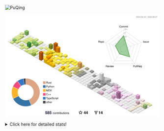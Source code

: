 ![PuQing](https://user-images.githubusercontent.com/27223114/171565019-9a56fae6-b08b-421f-99db-7e830da42371.png)

![](./profile-3d-contrib/profile-season-animate.svg)

<details>
<summary>Click here for detailed stats!</summary>

<!--START_SECTION:waka-->
![Lines of code](https://img.shields.io/badge/From%20Hello%20World%20I%27ve%20Written-2.0%20million%20lines%20of%20code-blue)

**🐱 My GitHub Data** 

> 📦 447.9 kB Used in GitHub's Storage 
 > 
> 🏆 226 Contributions in the Year 2025
 > 
> 🚫 Not Opted to Hire
 > 
> 📜 40 Public Repositories 
 > 
> 🔑 34 Private Repositories 
 > 
**I'm an Early 🐤** 

```text
🌞 Morning                739 commits         ██░░░░░░░░░░░░░░░░░░░░░░░   08.90 % 
🌆 Daytime                3557 commits        ███████████░░░░░░░░░░░░░░   42.85 % 
🌃 Evening                1916 commits        ██████░░░░░░░░░░░░░░░░░░░   23.08 % 
🌙 Night                  2089 commits        ██████░░░░░░░░░░░░░░░░░░░   25.17 % 
```


📊 **This Week I Spent My Time On** 

```text
💬 Programming Languages: 
Other                    27 hrs 57 mins      ███████████████████░░░░░░   74.53 % 
Python                   5 hrs 59 mins       ████░░░░░░░░░░░░░░░░░░░░░   15.96 % 
Org                      1 hr 9 mins         █░░░░░░░░░░░░░░░░░░░░░░░░   03.09 % 
Diff                     56 mins             █░░░░░░░░░░░░░░░░░░░░░░░░   02.53 % 
C++                      35 mins             ░░░░░░░░░░░░░░░░░░░░░░░░░   01.58 % 

🔥 Editors: 
Arc                      23 hrs 20 mins      ████████████████░░░░░░░░░   62.19 % 
Ghostty                  5 hrs 47 mins       ████░░░░░░░░░░░░░░░░░░░░░   15.42 % 
VS Code                  4 hrs 48 mins       ███░░░░░░░░░░░░░░░░░░░░░░   12.79 % 
Telegram                 2 hrs 7 mins        █░░░░░░░░░░░░░░░░░░░░░░░░   05.64 % 
MicrosoftPowerPoint      44 mins             ░░░░░░░░░░░░░░░░░░░░░░░░░   01.99 % 

💻 Operating System: 
Mac                      32 hrs 43 mins      ██████████████████████░░░   87.21 % 
WSL                      2 hrs 52 mins       ██░░░░░░░░░░░░░░░░░░░░░░░   07.68 % 
Linux                    1 hr 55 mins        █░░░░░░░░░░░░░░░░░░░░░░░░   05.12 % 
```


<!--END_SECTION:waka-->
</details>
